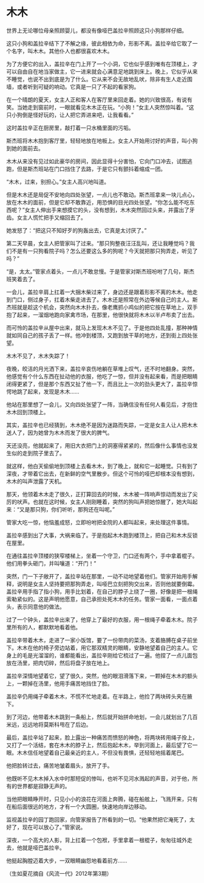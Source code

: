# 木木

世界上无论哪位母亲照顾婴儿，都没有像哑巴盖拉辛照顾这只小狗那样仔细。 

这只小狗和盖拉辛结下了不解之缘，彼此相依为命，形影不离。盖拉辛给它取了一个名字，叫木木。其他仆人也都很喜欢木木。 

为了方便它的出入，盖拉辛在门上开了一个小洞，它也似乎感到唯有在顶楼上，才可以自由自在地当家做主，它一进来就会心满意足地跳到床上。晚上，它似乎从来不睡觉，也说不出到底是为了什么。它从来不会无故地乱吠，除非有生人走近围墙，或者听到可疑的响动。它真是一只了不起的看家狗。 

在一个晴朗的夏天，女主人正和客人在客厅里来回走着。她的兴致很高，有说有笑。当她走到窗前时，一眼就看见木木正在玩。“小狗！”女主人突然惊叫着。“这只小狗倒是怪好玩的，让人把它弄进来吧，让我看看。” 

这时盖拉辛正在厨房里，敲打着一只水桶里面的污垢。 

斯杰班将木木抱到客厅里，轻轻地放在地板上。女主人开始用讨好的声音，叫小狗到她的面前去。 

木木从来没有见过如此豪华的房间，因此显得十分害怕，它向门口冲去，试图逃跑，但是斯杰班站在门口挡住了去路，于是它只有颤抖着缩成一团。 

“木木，过来，别担心。”女主人高兴地叫道。 

但是木木还是局促不安地向四处张望，一点儿也不敢动。斯杰班拿来一块儿点心，放在木木的面前，但是它却不敢靠近，用恐惧的目光四处张望。“你怎么能不吃东西呢？”女主人伸出手来想摸它的头，没有想到，木木突然回过头来，并露出了牙齿。女主人慌忙把手又缩回去了。 

她发怒了：“把这只不知好歹的狗轰出去，它真是太讨厌了。” 

第二天早晨，女主人把管家叫了过来。“那只狗整夜汪汪乱叫，还让我睡觉吗？我们不是有一只狗看院子吗？怎么还要这么多的狗呢？今天就把那只狗弄走，听见了吗？” 

“是，太太。”管家点着头，一点儿不敢怠慢。于是管家对斯杰班吩咐了几句，斯杰班笑着去了。 

一会儿，盖拉辛肩上扛着一大捆木柴过来了，身边还是跟着形影不离的木木。他走到门口，侧过身子，扛着木柴走进去了。木木还是照常在外边等候自己的主人。斯杰班就是趁这个机会，突然向木木扑去，像老鹰抓小鸡似的把它按在草地上，双手抱了起来，一溜烟地跑向家禽市场，在那里，他很快就将木木以半卢布卖了出去。 

而可怜的盖拉辛从屋中出来，就马上发现木木不见了。于是他四处乱撞，那种神情就如同自己的孩子丢了一样。他冲到楼顶，又跑到放干草的地方，还到街上四处张望。 

木木不见了，木木失踪了！ 

夜晚，皎洁的月光洒下来，盖拉辛哀伤地躺在草堆上叹气，还不时地翻身。突然，他感觉有个什么东西在扯动他的衣服，他吃了一惊，但并没有起来看，而是把眼睛闭得更紧了，但是那个东西又扯了他一下，而且比上一次的劲头更大了，盖拉辛惊愕地跳了起来，发现是木木…… 

他站在那里想了一会儿，又向四处张望了一阵，当确信没有任何人看见后，才抱住木木回到顶楼上。 

其实，盖拉辛也已经猜到，木木绝不是因为迷路而失踪，一定是女主人让人把木木送人了，因为她曾为木木而发了很大的脾气。 

天还没亮，他就起来了，用旧大衣把门上的洞塞得紧紧的，然后像什么事情也没发生似的走到院子里去了。 

就这样，他白天偷偷地到顶楼上去看木木，到了晚上，就和它一起睡觉。只有到了深夜，才带着它出去，在新鲜的空气里散步。但这个可怜的哑巴却根本没有想到，木木的叫声泄露了天机。 

那天，他领着木木走了很久，正打算回去的时候，木木被一阵响声惊动而发出了尖厉的吠声。也就在这时候，女主人刚刚睡着，突然的狗叫声把她惊醒了，她大叫起来：“又是那只狗，你们听听，那狗还在叫呢。” 

管家大吃一惊，他恼羞成怒，立即吩咐把全院的人都叫起来，来处理这件事情。 

盖拉辛感到出了大事，大祸来临了。于是抱起木木跑到楼顶上，把自己和木木反锁在屋里。 

在通往盖拉辛顶楼的狭窄楼梯上，坐着一个守卫，门口还有两个，手中拿着棍子。他们用拳头砸门，并叫嚷道：“开门！” 

突然，门一下子敞开了，盖拉辛站在那里，一动不动地望着他们。管家开始用手解释，说明是女主人坚持要把那狗弄走，叫哑巴立刻把狗交出来，否则他就要倒霉。盖拉辛用手指了指小狗，用手比划着，在自己的脖子上绕了一圈，好像是把一根绳索勒紧似的。这是声明他愿意，自己承担处死木木的任务。管家一面看，一面点着头，表示同意他的做法。 

过了一个钟头，盖拉辛出来了，他穿上了最好的衣服，用一根绳子牵着木木。院子里所有的人，都默默地看着他。 

盖拉辛带着木木，走进了一家小饭馆，要了一份带肉的菜汤，支着胳膊在桌子前坐下。木木在他的椅子旁边站着，用它那双精灵的眼睛，安静地望着自己的主人。它身上的毛是光溜溜的，谁都能看出，盖拉辛刚给它梳过了一遍。他捏了一点儿面包放在汤里，把肉切碎，然后将盘子放在地上。 

盖拉辛深情地望着它，望了很久，突然，他的眼泪滑落下来，一颗掉在木木的额头上，一颗掉在汤里，他用手痛苦地挡住了脸。 

盖拉辛仍用绳子牵着木木，不慌不忙地走着。在半路上，他捡了两块砖头夹在腋下。 

到了河边，他带着木木跳到一条船上，然后就开始拼命地划，一会儿就划出了几百米远，远远地将莫斯科甩在了后边。 

最后，盖拉辛站了起来，脸上露出一种痛苦而愤怒的神色，将两块砖用绳子拴上，又打了一个活结，套在木木的脖子上，然后抱起木木，举到河面上，最后望了它一眼。木木信任地望着自己最亲近的主人，不但没有畏惧，还轻轻地摇着尾巴。 

他把脸转过去，痛苦地皱着眉头，放开了手。 

他既听不见木木掉入水中时那短促的惨叫，也听不见河水溅起的声音，对于他，所有的世界都是寂静无声的。 

当他把眼睛睁开时，只见小小的浪花在河面上奔腾，碰在船舷上，飞溅开来，只有在船后面很远的地方，才有一个大圆圈，快速地向岸边移动。 

监视盖拉辛的园丁跑回家，向管家报告了所看到的一切。“他果然把它淹死了，太好了，现在可以放心了。”管家说。 

深夜，一个高大的人影，背上扛着一个包袱，手里拿着一根棍子，匆匆往城外走去，他就是哑巴盖拉辛。 

他挺起胸膛迈着大步，一双眼睛幽怨地看着前方…… 

（生如夏花摘自《风流一代》2012年第3期）